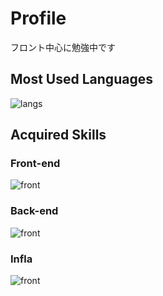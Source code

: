 
# Profile

フロント中心に勉強中です

## Most Used Languages

![langs](https://github-readme-stats.vercel.app/api/top-langs?username=kemickoko)  

## Acquired Skills

### Front-end

![front](https://skillicons.dev/icons?i=html,css,js,ts,nodejs,react,tailwind,vite)  

### Back-end

![front](https://skillicons.dev/icons?i=py,django,flask)  

### Infla

![front](https://skillicons.dev/icons?i=docker,github,vercel,aws,vscode)  
